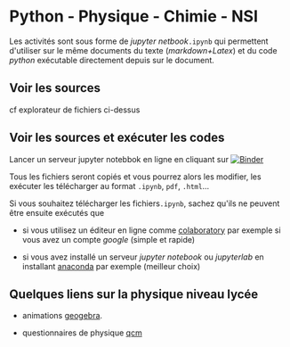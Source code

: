 # Python - Physique - Chimie - NSI

Les activités sont sous forme de *jupyter netbook*`.ipynb` qui permettent d'utiliser sur le même documents
du texte (*markdown+Latex*) et du code *python* exécutable directement depuis sur le document. 

## Voir les sources

cf explorateur de fichiers ci-dessus

## Voir les sources et exécuter les codes

Lancer un serveur jupyter notebbok en ligne en cliquant sur [![Binder](https://mybinder.org/badge_logo.svg)](https://mybinder.org/v2/gh/fgachelin/physique-python.git/master)

Tous les fichiers seront copiés et vous pourrez alors les modifier, les exécuter les télécharger au format `.ipynb`, `pdf`, `.html`...

Si vous souhaitez télécharger les fichiers`.ipynb`, sachez qu'ils ne peuvent être ensuite exécutés que 

* si vous utilisez un éditeur en ligne comme [colaboratory](https://colab.research.google.com/notebooks/intro.ipynb) par exemple si vous avez un compte *google* (simple et rapide)

* si vous avez installé un serveur *jupyter notebook* ou *jupyterlab* en installant 
[anaconda](https://www.anaconda.com/products/individual) par exemple (meilleur choix)

## Quelques liens sur la physique niveau lycée

* animations [geogebra](https://www.geogebra.org/u/fgachelin).

* questionnaires de physique [qcm]()

